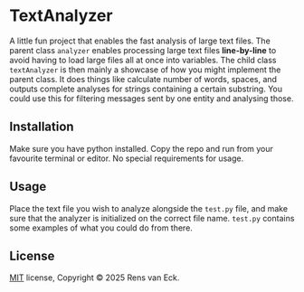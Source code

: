 # TextAnalyzer
A little fun project that enables the fast analysis of large text files. The parent class `analyzer` enables processing large text files **line-by-line** to avoid having to load large files all at once into variables. The child class `textAnalyzer` is then mainly a showcase of how you might implement the parent class. It does things like calculate number of words, spaces, and outputs complete analyses for strings containing a certain substring. You could use this for filtering messages sent by one entity and analysing those.

## Installation
Make sure you have python installed. Copy the repo and run from your favourite terminal or editor. No special requirements for usage.

## Usage
Place the text file you wish to analyze alongside the `test.py` file, and make sure that the analyzer is initialized on the correct file name. `test.py` contains some examples of what you could do from there. 

## License

[MIT](https://choosealicense.com/licenses/mit/) license, Copyright © 2025 Rens van Eck.